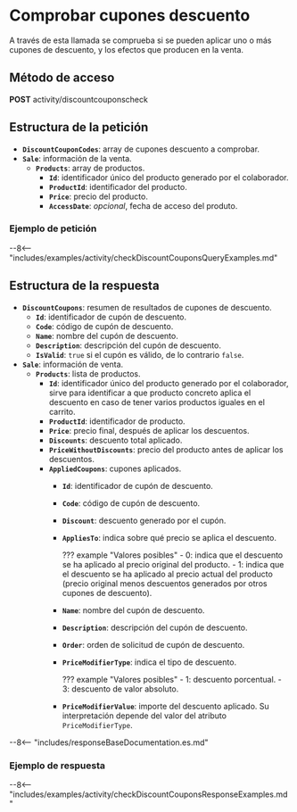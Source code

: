 # Comprobar cupones descuento

A través de esta llamada se comprueba si se pueden aplicar uno o más cupones de descuento, y los efectos que producen en la venta.

## Método de acceso

**POST** activity/discountcouponscheck

## Estructura de la petición

- **``DiscountCouponCodes``**: array de cupones descuento a comprobar.
- **``Sale``**: información de la venta.
    - **``Products``**: array de productos.
        - **``Id``**: identificador único del producto generado por el colaborador.
        - **``ProductId``**: identificador del producto.
        - **``Price``**: precio del producto.
        - **``AccessDate``**: *opcional*, fecha de acceso del produto.

### Ejemplo de petición

--8<-- "includes/examples/activity/checkDiscountCouponsQueryExamples.md"

## Estructura de la respuesta

- **`DiscountCoupons`**: resumen de resultados de cupones de descuento.
    - **`Id`**: identificador de cupón de descuento.
    - **`Code`**: código de cupón de descuento.
    - **`Name`**: nombre del cupón de descuento.
    - **`Description`**: descripción del cupón de descuento.
    - **`IsValid`**: `true` si el cupón es válido, de lo contrario `false`.
- **`Sale`**: información de venta.
    - **`Products`**: lista de productos.
        - **`Id`**: identificador único del producto generado por el colaborador, sirve para identificar a que producto concreto aplica el descuento en caso de tener varios productos iguales en el carrito.
        - **`ProductId`**: identificador de producto.
        - **`Price`**: precio final, después de aplicar los descuentos.
        - **`Discounts`**: descuento total aplicado.
        - **`PriceWithoutDiscounts`**: precio del producto antes de aplicar los descuentos.
        - **`AppliedCoupons`**: cupones aplicados.
            - **`Id`**: identificador de cupón de descuento.
            - **`Code`**: código de cupón de descuento.
            - **`Discount`**: descuento generado por el cupón.
            - **`AppliesTo`**: indica sobre qué precio se aplica el descuento.

                ??? example "Valores posibles"
                    - 0: indica que el descuento se ha aplicado al precio original del producto.
                    - 1: indica que el descuento se ha aplicado al precio actual del producto (precio original menos descuentos generados por otros cupones de descuento).

            - **`Name`**: nombre del cupón de descuento.
            - **`Description`**: descripción del cupón de descuento.
            - **`Order`**: orden de solicitud de cupón de descuento.
            - **`PriceModifierType`**: indica el tipo de descuento.

                ??? example "Valores posibles"
                    - 1: descuento porcentual.
                    - 3: descuento de valor absoluto.

            - **`PriceModifierValue`**: importe del descuento aplicado. Su interpretación depende del valor del atributo `PriceModifierType`.

--8<-- "includes/responseBaseDocumentation.es.md"

### Ejemplo de respuesta

--8<-- "includes/examples/activity/checkDiscountCouponsResponseExamples.md"
